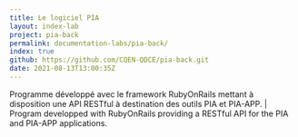 ```yaml
---
title: Le logiciel PIA
layout: index-lab
project: pia-back
permalink: documentation-labs/pia-back/
index: true
github: https://github.com/CQEN-QDCE/pia-back.git
date: 2021-08-13T13:00:35Z
---
```

Programme développé avec le framework RubyOnRails mettant à disposition une API RESTful à destination des outils PIA et PIA-APP. | Program developped with RubyOnRails providing a RESTful API for the PIA and PIA-APP applications.